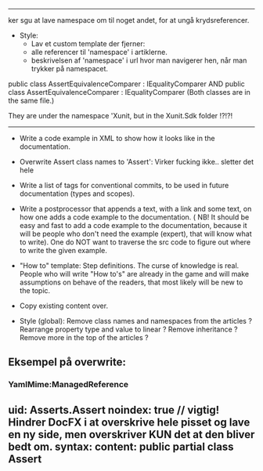 ﻿-------------------------------------------------------------------------------------------
ker sgu at lave namespace om til noget andet, for at ungå krydsreferencer.

  - Style: 
    - Lav et custom template der fjerner:
    - alle referencer til 'namespace' i artiklerne. 
    - beskrivelsen af 'namespace' i url hvor man navigerer hen, når man trykker på namespacet.


public class AssertEquivalenceComparer : IEqualityComparer
AND
public class AssertEquivalenceComparer<T> : IEqualityComparer<T>
(Both classes are in the same file.)

They are under the namespace 'Xunit, but in the Xunit.Sdk folder !?!?!

-------------------------------------------------------------------------------------------

- Write a code example in XML to show how it looks like in the documentation.


- Overwrite Assert class names to 'Assert': Virker fucking ikke.. sletter det hele

- Write a list of tags for conventional commits, to be used in future documentation (types and scopes).

- Write a postprocessor that appends a text, with a link and some text, on how one adds a code example
  to the documentation. ( NB! It should be easy and fast to add a code example to the documentation,
  because it will be people who don't need the example (expert), that will know what to write).
  One do NOT want to traverse the src code to figure out where to write the given example.

- "How to" template:
  Step definitions.
  The curse of knowledge is real. People who will write "How to's" are already in the game and will make assumptions
  on behave of the readers, that most likely will be new to the topic.

- Copy existing content over.

- Style (global):
  Remove class names and namespaces from the articles ?
  Rearrange property type and value to linear ?
  Remove inheritance ?
  Remove more in the top of the articles ?

Eksempel på overwrite:
---
### YamlMime:ManagedReference
uid: Asserts.Assert
noindex: true // vigtig! Hindrer DocFX i at overskrive hele pisset og lave en ny side, men overskriver KUN det at den bliver bedt om.
syntax:
  content: public partial class Assert
---